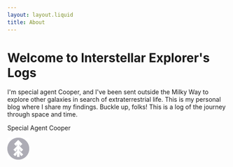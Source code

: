 ```yaml
---
layout: layout.liquid
title: About
---
```


# Welcome to **Interstellar Explorer's** Logs

I'm special agent Cooper, and I've been sent outside the Milky Way to explore other galaxies in search of extraterrestrial life. This is my personal blog where I share my findings. Buckle up, folks! This is a log of the journey through space and time.

Special Agent Cooper

<img class="about" alt="pine" src="/images/pine.png" width="50" />
